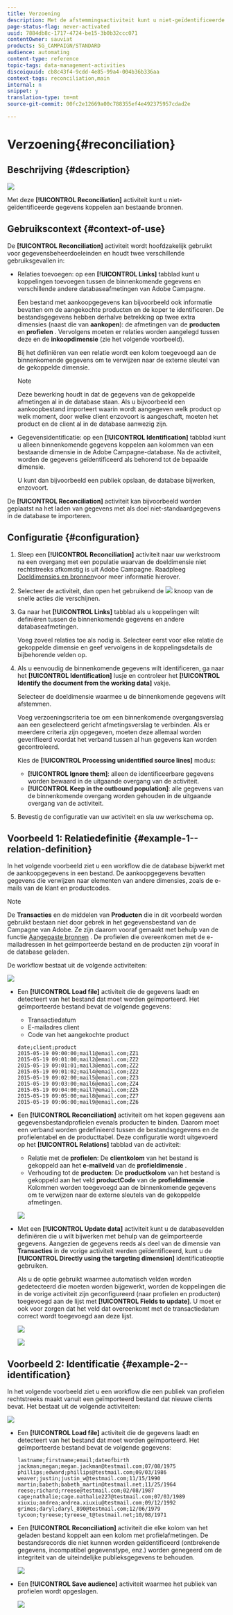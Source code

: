 ```yaml
---
title: Verzoening
description: Met de afstemmingsactiviteit kunt u niet-geïdentificeerde gegevens koppelen aan bestaande bronnen.
page-status-flag: never-activated
uuid: 7884db8c-1717-4724-be15-3b0b32ccc071
contentOwner: sauviat
products: SG_CAMPAIGN/STANDARD
audience: automating
content-type: reference
topic-tags: data-management-activities
discoiquuid: cb8c43f4-9cdd-4e85-99a4-004b36b336aa
context-tags: reconciliation,main
internal: n
snippet: y
translation-type: tm+mt
source-git-commit: 00fc2e12669a00c788355ef4e492375957cdad2e

---
```



# Verzoening{#reconciliation}

## Beschrijving {#description}

![](assets/reconciliation.png)

Met deze **[!UICONTROL Reconciliation]** activiteit kunt u niet-geïdentificeerde gegevens koppelen aan bestaande bronnen.

## Gebruikscontext {#context-of-use}

De **[!UICONTROL Reconciliation]** activiteit wordt hoofdzakelijk gebruikt voor gegevensbeheerdoeleinden en houdt twee verschillende gebruiksgevallen in:

* Relaties toevoegen: op een **[!UICONTROL Links]** tabblad kunt u koppelingen toevoegen tussen de binnenkomende gegevens en verschillende andere databaseafmetingen van Adobe Campagne.

   Een bestand met aankoopgegevens kan bijvoorbeeld ook informatie bevatten om de aangekochte producten en de koper te identificeren. De bestandsgegevens hebben derhalve betrekking op twee extra dimensies (naast die van **aankopen**): de afmetingen van de **producten** en **profielen** . Vervolgens moeten er relaties worden aangelegd tussen deze en de **inkoopdimensie** (zie het volgende voorbeeld).

   Bij het definiëren van een relatie wordt een kolom toegevoegd aan de binnenkomende gegevens om te verwijzen naar de externe sleutel van de gekoppelde dimensie.

   >[!NOTE]
   >
   >Deze bewerking houdt in dat de gegevens van de gekoppelde afmetingen al in de database staan. Als u bijvoorbeeld een aankoopbestand importeert waarin wordt aangegeven welk product op welk moment, door welke client enzovoort is aangeschaft, moeten het product en de client al in de database aanwezig zijn.

* Gegevensidentificatie: op een **[!UICONTROL Identification]** tabblad kunt u alleen binnenkomende gegevens koppelen aan kolommen van een bestaande dimensie in de Adobe Campagne-database. Na de activiteit, worden de gegevens geïdentificeerd als behorend tot de bepaalde dimensie.

   U kunt dan bijvoorbeeld een publiek opslaan, de database bijwerken, enzovoort.

De **[!UICONTROL Reconciliation]** activiteit kan bijvoorbeeld worden geplaatst na het laden van gegevens met als doel niet-standaardgegevens in de database te importeren.

## Configuratie {#configuration}

1. Sleep een **[!UICONTROL Reconciliation]** activiteit naar uw werkstroom na een overgang met een populatie waarvan de doeldimensie niet rechtstreeks afkomstig is uit Adobe Campagne. Raadpleeg [Doeldimensies en bronnen](../../automating/using/query.md#targeting-dimensions-and-resources)voor meer informatie hierover.
1. Selecteer de activiteit, dan open het gebruikend de ![](assets/edit_darkgrey-24px.png) knoop van de snelle acties die verschijnen.
1. Ga naar het **[!UICONTROL Links]** tabblad als u koppelingen wilt definiëren tussen de binnenkomende gegevens en andere databaseafmetingen.

   Voeg zoveel relaties toe als nodig is. Selecteer eerst voor elke relatie de gekoppelde dimensie en geef vervolgens in de koppelingsdetails de bijbehorende velden op.

1. Als u eenvoudig de binnenkomende gegevens wilt identificeren, ga naar het **[!UICONTROL Identification]** lusje en controleer het **[!UICONTROL Identify the document from the working data]** vakje.

   Selecteer de doeldimensie waarmee u de binnenkomende gegevens wilt afstemmen.

   Voeg verzoeningscriteria toe om een binnenkomende overgangsverslag aan een geselecteerd gericht afmetingsverslag te verbinden. Als er meerdere criteria zijn opgegeven, moeten deze allemaal worden geverifieerd voordat het verband tussen al hun gegevens kan worden gecontroleerd.

   Kies de **[!UICONTROL Processing unidentified source lines]** modus:

   * **[!UICONTROL Ignore them]**: alleen de identificeerbare gegevens worden bewaard in de uitgaande overgang van de activiteit.
   * **[!UICONTROL Keep in the outbound population]**: alle gegevens van de binnenkomende overgang worden gehouden in de uitgaande overgang van de activiteit.

1. Bevestig de configuratie van uw activiteit en sla uw werkschema op.

## Voorbeeld 1: Relatiedefinitie {#example-1--relation-definition}

In het volgende voorbeeld ziet u een workflow die de database bijwerkt met de aankoopgegevens in een bestand. De aankoopgegevens bevatten gegevens die verwijzen naar elementen van andere dimensies, zoals de e-mails van de klant en productcodes.

>[!NOTE]
>
>De **Transacties** en de middelen van **Producten** die in dit voorbeeld worden gebruikt bestaan niet door gebrek in het gegevensbestand van de Campagne van Adobe. Ze zijn daarom vooraf gemaakt met behulp van de functie [Aangepaste bronnen](../../developing/using/data-model-concepts.md) . De profielen die overeenkomen met de e-mailadressen in het geïmporteerde bestand en de producten zijn vooraf in de database geladen.

De workflow bestaat uit de volgende activiteiten:

![](assets/reconciliation_example1.png)

* Een **[!UICONTROL Load file]** activiteit die de gegevens laadt en detecteert van het bestand dat moet worden geïmporteerd. Het geïmporteerde bestand bevat de volgende gegevens:

   * Transactiedatum
   * E-mailadres client
   * Code van het aangekochte product

   ```
   date;client;product
   2015-05-19 09:00:00;mail1@email.com;ZZ1
   2015-05-19 09:01:00;mail2@email.com;ZZ2
   2015-05-19 09:01:01;mail3@email.com;ZZ2
   2015-05-19 09:01:02;mail4@email.com;ZZ2
   2015-05-19 09:02:00;mail5@email.com;ZZ3
   2015-05-19 09:03:00;mail6@email.com;ZZ4
   2015-05-19 09:04:00;mail7@email.com;ZZ5
   2015-05-19 09:05:00;mail8@email.com;ZZ7
   2015-05-19 09:06:00;mail9@email.com;ZZ6
   ```

* Een **[!UICONTROL Reconciliation]** activiteit om het kopen gegevens aan gegevensbestandprofielen evenals producten te binden. Daarom moet een verband worden gedefinieerd tussen de bestandsgegevens en de profielentabel en de producttabel. Deze configuratie wordt uitgevoerd op het **[!UICONTROL Relations]** tabblad van de activiteit:

   * Relatie met de **profielen**: De **clientkolom** van het bestand is gekoppeld aan het **e-mailveld** van de **profieldimensie** .
   * Verhouding tot de **producten**: De **productkolom** van het bestand is gekoppeld aan het veld **productCode** van de **profieldimensie** .
   Kolommen worden toegevoegd aan de binnenkomende gegevens om te verwijzen naar de externe sleutels van de gekoppelde afmetingen.

   ![](assets/reconciliation_example3.png)

* Met een **[!UICONTROL Update data]** activiteit kunt u de databasevelden definiëren die u wilt bijwerken met behulp van de geïmporteerde gegevens. Aangezien de gegevens reeds als deel van de dimensie van **Transacties** in de vorige activiteit werden geïdentificeerd, kunt u de **[!UICONTROL Directly using the targeting dimension]** identificatieoptie gebruiken.

   Als u de optie gebruikt waarmee automatisch velden worden gedetecteerd die moeten worden bijgewerkt, worden de koppelingen die in de vorige activiteit zijn geconfigureerd (naar profielen en producten) toegevoegd aan de lijst met **[!UICONTROL Fields to update]**. U moet er ook voor zorgen dat het veld dat overeenkomt met de transactiedatum correct wordt toegevoegd aan deze lijst.

   ![](assets/reconciliation_example5.png)

   ![](assets/reconciliation_example4.png)

## Voorbeeld 2: Identificatie {#example-2--identification}

In het volgende voorbeeld ziet u een workflow die een publiek van profielen rechtstreeks maakt vanuit een geïmporteerd bestand dat nieuwe clients bevat. Het bestaat uit de volgende activiteiten:

![](assets/identification_example2.png)

* Een **[!UICONTROL Load file]** activiteit die de gegevens laadt en detecteert van het bestand dat moet worden geïmporteerd. Het geïmporteerde bestand bevat de volgende gegevens:

   ```
   lastname;firstname;email;dateofbirth
   jackman;megan;megan.jackman@testmail.com;07/08/1975
   phillips;edward;phillips@testmail.com;09/03/1986
   weaver;justin;justin_w@testmail.com;11/15/1990
   martin;babeth;babeth_martin@testmail.net;11/25/1964
   reese;richard;rreese@testmail.com;02/08/1987
   cage;nathalie;cage.nathalie227@testmail.com;07/03/1989
   xiuxiu;andrea;andrea.xiuxiu@testmail.com;09/12/1992
   grimes;daryl;daryl_890@testmail.com;12/06/1979
   tycoon;tyreese;tyreese_t@testmail.net;10/08/1971
   ```

* Een **[!UICONTROL Reconciliation]** activiteit die elke kolom van het geladen bestand koppelt aan een kolom met profielafmetingen. De bestandsrecords die niet kunnen worden geïdentificeerd (ontbrekende gegevens, incompatibel gegevenstype, enz.) worden genegeerd om de integriteit van de uiteindelijke publieksgegevens te behouden.

   ![](assets/identification_example1.png)

* Een **[!UICONTROL Save audience]** activiteit waarmee het publiek van profielen wordt opgeslagen.

   ![](assets/identification_example3.png)

